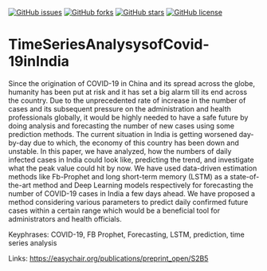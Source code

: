 <a href="https://github.com/afzal442/TimeSeriesAnalysysofCovid-19inIndia/issues"><img alt="GitHub issues" src="https://img.shields.io/github/issues/afzal442/TimeSeriesAnalysysofCovid-19inIndia?style=plastic"></a>  <a href="https://github.com/afzal442/TimeSeriesAnalysysofCovid-19inIndia/network"><img alt="GitHub forks" src="https://img.shields.io/github/forks/afzal442/TimeSeriesAnalysysofCovid-19inIndia?style=plastic"></a> <a href="https://github.com/afzal442/TimeSeriesAnalysysofCovid-19inIndia/stargazers"><img alt="GitHub stars" src="https://img.shields.io/github/stars/afzal442/TimeSeriesAnalysysofCovid-19inIndia?style=plastic"></a>  <a href="https://github.com/afzal442/TimeSeriesAnalysysofCovid-19inIndia/blob/main/LICENSE"><img alt="GitHub license" src="https://img.shields.io/github/license/afzal442/TimeSeriesAnalysysofCovid-19inIndia?style=plastic"></a>

# TimeSeriesAnalysysofCovid-19inIndia

Since the origination of COVID-19 in China and its spread across the globe, humanity has been put at risk and it has set a big alarm till its end across the country. Due to the unprecedented rate of increase in the number of cases and its subsequent pressure on the administration and health professionals globally, it would be highly needed to have a safe future by doing analysis and forecasting the number of new cases using some prediction methods. The current situation in India is getting worsened day-by-day due to which, the economy of this country has been down and unstable. In this paper, we have analyzed, how the numbers of daily infected cases in India could look like, predicting the trend, and investigate what the peak value could hit by now. We have used data-driven estimation methods like Fb-Prophet and long short-term memory (LSTM) as a state-of-the-art method and Deep Learning models respectively for forecasting the number of COVID-19 cases in India a few days ahead. We have proposed a method considering various parameters to predict daily confirmed future cases within a certain range which would be a beneficial tool for administrators and health officials.

Keyphrases: COVID-19, FB Prophet, Forecasting, LSTM, prediction, time series analysis


Links:	https://easychair.org/publications/preprint_open/S2B5
